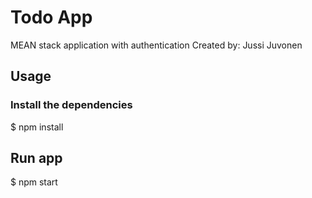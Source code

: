 # Todo App
MEAN stack application with authentication
Created by: Jussi Juvonen

## Usage
### Install the dependencies
$ npm install

## Run app
$ npm start
